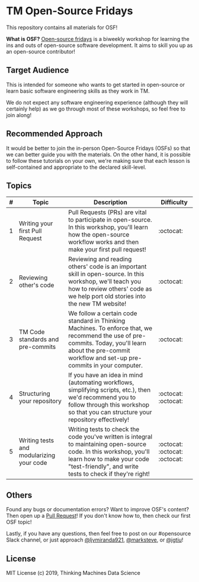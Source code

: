 # TM Open-Source Fridays 

This repository contains all materials for OSF!

**What is OSF?** [Open-source fridays](https://opensourcefriday.com/) is a
biweekly workshop for learning the ins and outs of open-source software
development. It aims to skill you up as an open-source contributor!


## Target Audience

This is intended for someone who wants to get started in open-source or learn
basic software engineering skills as they work in TM. 

We do not expect any software engineering experience (although they will
certainly help) as we go through most of these workshops, so feel free to join
along!

## Recommended Approach

It would be better to join the in-person Open-Source Fridays (OSFs) so that we
can better guide you with the materials. On the other hand, it is possible to
follow these tutorials on your own, we're making sure that each lesson is
self-contained and appropriate to the declared skill-level.

## Topics

| # | Topic                                    | Description                                                                                                                                                                                                  | Difficulty                    |
|---|------------------------------------------|--------------------------------------------------------------------------------------------------------------------------------------------------------------------------------------------------------------|-------------------------------|
| 1 | Writing your first Pull Request          | Pull Requests (PRs) are vital to participate in open-source. In this workshop, you'll learn how the open-source workflow works and then make your first pull request!                                        | :octocat:                     |
| 2 | Reviewing other's code                   | Reviewing and reading others' code is an important skill in open-source. In this workshop, we'll teach you how to review others' code as we help port old stories into the new TM website!                   | :octocat:                     |
| 3 | TM Code standards and pre-commits        | We follow a certain code standard in Thinking Machines. To enforce that, we recommend the use of pre-commits. Today, you'll learn about the pre-commit workflow and set-up pre-commits in your computer.     | :octocat:                     |
| 4 | Structuring your repository              | If you have an idea in mind (automating workflows, simplifying scripts, etc.), then we'd recommend you to follow through this workshop so that you can structure your repository effectively!                | :octocat: :octocat:           |
| 5 | Writing tests and modularizing your code | Writing tests to check the code you've written is integral to maintaining open-source code. In this workshop, you'll learn how to make your code "test-friendly", and write tests to check if they're right! | :octocat: :octocat: :octocat: |


## Others

Found any bugs or documentation errors? Want to improve OSF's content? Then
open up a [Pull
Request](https://help.github.com/en/articles/creating-a-pull-request)! If you
don't know how to, then check our first OSF topic!

Lastly, if you have any questions, then feel free to post on our #opensource
Slack channel, or just approach
[@ljvmiranda921](https://github.com/ljvmiranda921),
[@marksteve](https://github.com/marksteve), or
[@jgtiu](https://github.com/jgtiu)!

## License

MIT License (c) 2019, Thinking Machines Data Science
